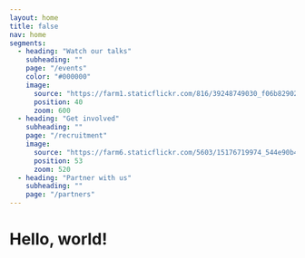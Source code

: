 ```yaml
---
layout: home
title: false
nav: home
segments:
  - heading: "Watch our talks"
    subheading: ""
    page: "/events"
    color: "#000000"
    image:
      source: "https://farm1.staticflickr.com/816/39248749030_f06b829024_k_d.jpg"
      position: 40
      zoom: 600
  - heading: "Get involved"
    subheading: ""
    page: "/recruitment"
    image:
      source: "https://farm6.staticflickr.com/5603/15176719974_544e90b422_k_d.jpg"
      position: 53
      zoom: 520
  - heading: "Partner with us"
    subheading: ""
    page: "/partners"
---
```


# Hello, world!
